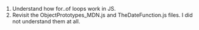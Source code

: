 1. Understand how for..of loops work in JS.
2. Revisit the ObjectPrototypes_MDN.js and TheDateFunction.js files. I did not understand them at all.
